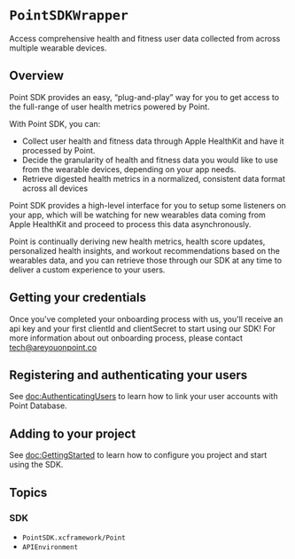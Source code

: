 # ``PointSDKWrapper``
Access comprehensive health and fitness user data collected from across multiple wearable devices.

## Overview
Point SDK provides an easy, “plug-and-play” way for you to get access to the full-range of user health metrics powered by Point.

With Point SDK, you can:
- Collect user health and fitness data through Apple HealthKit and have it processed by Point. 
- Decide the granularity of health and fitness data you would like to use from the wearable devices, depending on your app needs.
- Retrieve digested health metrics in a normalized, consistent data format across all devices

Point SDK provides a high-level interface for you to setup some listeners on your app, which will be watching for new wearables data coming from Apple HealthKit and proceed to process this data asynchronously. 

Point is continually deriving new health metrics, health score updates, personalized health insights, and workout recommendations based on the wearables data, and you can retrieve those through our SDK at any time to deliver a custom experience to your users.

## Getting your credentials
Once you've completed your onboarding process with us, you'll receive an api key and your first clientId and clientSecret to start using our SDK! For more information about out onboarding process, please contact [tech@areyouonpoint.co](mailto:tech@areyouonpoint.co)

## Registering and authenticating your users
See <doc:AuthenticatingUsers> to learn how to link your user accounts with Point Database.

## Adding to your project
See <doc:GettingStarted> to learn how to configure you project and start using the SDK.


## Topics

### SDK
- ``PointSDK.xcframework/Point``
- ``APIEnvironment``
